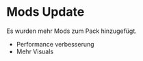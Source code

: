 
# Mods Update

Es wurden mehr Mods zum Pack hinzugefügt.

- Performance verbesserung
- Mehr Visuals
